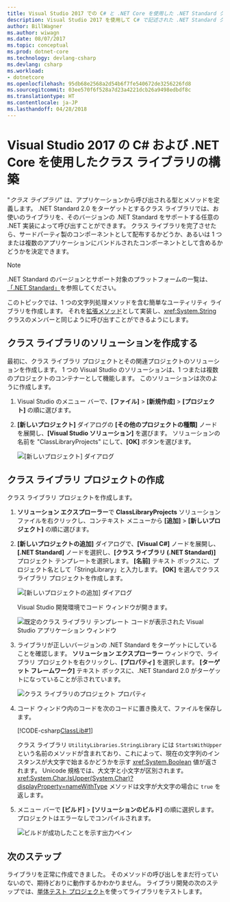 ```yaml
---
title: Visual Studio 2017 での C# と .NET Core を使用した .NET Standard クラス ライブラリの構築
description: Visual Studio 2017 を使用して C# で記述された .NET Standard クラス ライブラリを作成する方法について説明します。
author: BillWagner
ms.author: wiwagn
ms.date: 08/07/2017
ms.topic: conceptual
ms.prod: dotnet-core
ms.technology: devlang-csharp
ms.devlang: csharp
ms.workload:
- dotnetcore
ms.openlocfilehash: 95db68e2568a2d54b6f7fe540672de3256226fd8
ms.sourcegitcommit: 03ee570f6f528a7d23a4221dcb26a9498edbdf8c
ms.translationtype: HT
ms.contentlocale: ja-JP
ms.lasthandoff: 04/28/2018
---
```

# <a name="building-a-class-library-with-c-and-net-core-in-visual-studio-2017"></a>Visual Studio 2017 の C# および .NET Core を使用したクラス ライブラリの構築

"*クラス ライブラリ*" は、アプリケーションから呼び出される型とメソッドを定義します。 .NET Standard 2.0 をターゲットとするクラス ライブラリでは、お使いのライブラリを、そのバージョンの .NET Standard をサポートする任意の .NET 実装によって呼び出すことができます。 クラス ライブラリを完了させたら、サードパーティ製のコンポーネントとして配布するかどうか、あるいは 1 つまたは複数のアプリケーションにバンドルされたコンポーネントとして含めるかどうかを決定できます。

> [!NOTE]
> .NET Standard のバージョンとサポート対象のプラットフォームの一覧は、[「.NET Standard」](../../standard/net-standard.md)を参照してください。

このトピックでは、1 つの文字列処理メソッドを含む簡単なユーティリティ ライブラリを作成します。 それを[拡張メソッド](../../csharp/programming-guide/classes-and-structs/extension-methods.md)として実装し、<xref:System.String> クラスのメンバーと同じように呼び出すことができるようにします。

## <a name="creating-a-class-library-solution"></a>クラス ライブラリのソリューションを作成する

最初に、クラス ライブラリ プロジェクトとその関連プロジェクトのソリューションを作成します。 1 つの Visual Studio のソリューションは、1 つまたは複数のプロジェクトのコンテナーとして機能します。 このソリューションは次のように作成します。

1. Visual Studio のメニュー バーで、**[ファイル]** > **[新規作成]** > **[プロジェクト]** の順に選びます。

1. **[新しいプロジェクト]** ダイアログの **[その他のプロジェクトの種類]** ノードを展開し、**[Visual Studio ソリューション]** を選びます。 ソリューションの名前を "ClassLibraryProjects" にして、**[OK]** ボタンを選びます。

   ![[新しいプロジェクト] ダイアログ](./media/library-with-visual-studio/newproject.png)

## <a name="creating-the-class-library-project"></a>クラス ライブラリ プロジェクトの作成

クラス ライブラリ プロジェクトを作成します。

1. **ソリューション エクスプローラー**で **ClassLibraryProjects** ソリューション ファイルを右クリックし、コンテキスト メニューから **[追加]** > **[新しいプロジェクト]** の順に選びます。

1. **[新しいプロジェクトの追加]** ダイアログで、**[Visual C#]** ノードを展開し、**[.NET Standard]** ノードを選択し、**[クラス ライブラリ (.NET Standard)]** プロジェクト テンプレートを選択します。 **[名前]** テキスト ボックスに、プロジェクト名として「StringLibrary」と入力します。 **[OK]** を選んでクラス ライブラリ プロジェクトを作成します。

   ![[新しいプロジェクトの追加] ダイアログ](./media/library-with-visual-studio/libproject.png)

   Visual Studio 開発環境でコード ウィンドウが開きます。

   ![既定のクラス ライブラリ テンプレート コードが表示された Visual Studio アプリケーション ウィンドウ](./media/library-with-visual-studio/stringlibrary.png)

1. ライブラリが正しいバージョンの .NET Standard をターゲットにしていることを確認します。 **ソリューション エクスプローラー** ウィンドウで、ライブラリ プロジェクトを右クリックし、**[プロパティ]** を選択します。 **[ターゲット フレームワーク]** テキスト ボックスに、.NET Standard 2.0 がターゲットになっていることが示されています。

   ![クラス ライブラリのプロジェクト プロパティ](./media/library-with-visual-studio/properties.png)

1. コード ウィンドウ内のコードを次のコードに置き換えて、ファイルを保存します。

   [!CODE-csharp[ClassLib#1](../../../samples/snippets/csharp/getting_started/with_visual_studio_2017/classlib.cs)]

   クラス ライブラリ `UtilityLibraries.StringLibrary` には `StartsWithUpper` という名前のメソッドが含まれており、これによって、現在の文字列のインスタンスが大文字で始まるかどうかを示す <xref:System.Boolean> 値が返されます。 Unicode 規格では、大文字と小文字が区別されます。 <xref:System.Char.IsUpper(System.Char)?displayProperty=nameWithType> メソッドは文字が大文字の場合に `true` を返します。

1. メニュー バーで **[ビルド]** > **[ソリューションのビルド]** の順に選択します。 プロジェクトはエラーなしでコンパイルされます。

   ![ビルドが成功したことを示す出力ペイン](./media/library-with-visual-studio/buildsucceeds.png)

## <a name="next-step"></a>次のステップ

ライブラリを正常に作成できました。 そのメソッドの呼び出しをまだ行っていないので、期待どおりに動作するかわかりません。 ライブラリ開発の次のステップでは、[単体テスト プロジェクト](testing-library-with-visual-studio.md)を使ってライブラリをテストします。